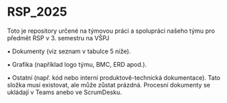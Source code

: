 # RSP_2025
Toto je repository určené na týmovou práci a spolupráci našeho týmu pro předmět RSP v 3. semestru na VŠPJ



▪ Dokumenty (viz seznam v tabulce 5 níže).

▪ Grafika (například logo týmu, BMC, ERD apod.).

▪ Ostatní (např. kód nebo interní produktově-technická dokumentace). Tato složka musí existovat, ale může zůstat prázdná. Procesní dokumenty se ukládají v Teams anebo ve ScrumDesku.
